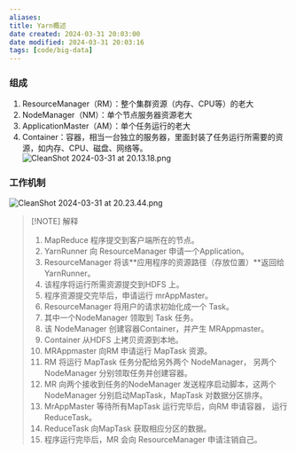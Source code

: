 ```yaml
---
aliases: 
title: Yarn概述
date created: 2024-03-31 20:03:00
date modified: 2024-03-31 20:03:16
tags: [code/big-data]
---
```

### 组成
1. ResourceManager（RM）：整个集群资源（内存、CPU等）的老大
2. NodeManager（NM）：单个节点服务器资源老大
3. ApplicationMaster（AM）：单个任务运行的老大
4. Container：容器，相当一台独立的服务器，里面封装了任务运行所需要的资源，如内存、CPU、磁盘、网络等。
![CleanShot 2024-03-31 at 20.13.18.png](https://typora-tes.oss-cn-shanghai.aliyuncs.com/picgo/CleanShot%202024-03-31%20at%2020.13.18.png)

### 工作机制

![CleanShot 2024-03-31 at 20.23.44.png](https://typora-tes.oss-cn-shanghai.aliyuncs.com/picgo/CleanShot%202024-03-31%20at%2020.23.44.png)
> [!NOTE] 解释
> 1. MapReduce 程序提交到客户端所在的节点。
> 2. YarnRunner 向 ResourceManager 申请一个Application。
> 3. ResourceManager 将该**应用程序的资源路径（存放位置）**返回给YarnRunner。
> 4. 该程序将运行所需资源提交到HDFS 上。
> 5. 程序资源提交完毕后，申请运行 mrAppMaster。
> 6. ResourceManager 将用户的请求初始化成一个 Task。
> 7. 其中一个NodeManager 领取到 Task 任务。
> 8. 该 NodeManager 创建容器Container，并产生 MRAppmaster。
> 9. Container 从HDFS 上拷贝资源到本地。
> 10. MRAppmaster 向RM 申请运行 MapTask 资源。
> 11. RM 将运行 MapTask 任务分配给另外两个 NodeManager， 另两个 NodeManager 分别领取任务并创建容器。
> 12. MR 向两个接收到任务的NodeManager 发送程序启动脚本，这两个 NodeManager 分别启动MapTask，MapTask 对数据分区排序。
> 13. MrAppMaster 等待所有MapTask 运行完毕后，向RM 申请容器， 运行ReduceTask。
> 14. ReduceTask 向MapTask 获取相应分区的数据。
> 15. 程序运行完毕后，MR 会向 ResourceManager 申请注销自己。


